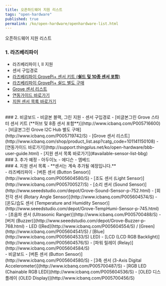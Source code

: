 ```yaml
---
title: 오픈하드웨어 지원 리스트
tags: "open-hardware"
published: true
permalink: /ko/open-hardware/openhardware-list.html
---
```


오픈하드웨어 지원 리스트

### 1. 라즈베리파이
- 라즈베리파이 I, II 지원
- 센서 구입경로
 - [라즈베리파이 GrovePi+ 센서 키트 (**쉴드 및 10종 센서 포함**)](http://www.icbanq.com/P005700239)
 - [라즈베리파이 GrovePi+ 쉴드 별도 구매](http://www.icbanq.com/P005700248/S)
 - [Grove 센서 리스트](http://www.icbanq.com/shop/product_list.asp?catg_code=101141150108)
- [연동가이드 바로가기](http://support.thingplus.net/ko/open-hardware/raspberry-pi-user-guide.html)
- [지원 센서 목록 바로가기](#available-sensor-list-pi)

<br/>
### 2. 비글보드
- 비글본 블랙, 그린 지원
- 센서 구입경로
 - [비글본그린 Grove 스타터 센서 키트 (**허브 및 8종 센서 포함**)](http://www.icbanq.com/P005716600)
 - [비글본그린 Grove I2C Hub 별도 구매](http://www.icbanq.com/P005719742/S)
 - [Grove 센서 리스트](http://www.icbanq.com/shop/product_list.asp?catg_code=101141150108)
- [연동가이드 바로가기](http://support.thingplus.net/ko/open-hardware/bbb-user-guide.html)
- [지원 센서 목록 바로가기](#available-sensor-list-bbg)

<br/>
### 3. 추가 예정
- 아두이노
- 에디슨
- 엠베드

<br/>
### 4. 지원 센서 목록
- **센서는 계속 추가될 예정입니다.**

<div id='available-sensor-list-pi'></div>
- 라즈베리파이
 - [버튼 센서 (Button Sensor)](http://www.icbanq.com/P005604580/S)
 - [조도 센서 (Light Sensor)](http://www.icbanq.com/P005700527/S)
 - [소리 센서 (Sound Sensor)](http://www.seeedstudio.com/depot/Grove-Sound-Sensor-p-752.html)
 - [회전각 센서 (Rotary Angle Sensor)](http://www.icbanq.com/P005604574/S)
 - [온도/습도 센서 (Temperature and Humidity Sensor)](http://www.seeedstudio.com/depot/Grove-TempHumi-Sensor-p-745.html)
 - [초음파 센서 (Ultrasonic Ranger)](http://www.icbanq.com/P005700488/S)
 - [버저 (Buzzer)](http://www.seeedstudio.com/depot/Grove-Buzzer-p-768.html)
 - LED ([Red](http://www.icbanq.com/P005604554/S) / [Green](http://www.icbanq.com/P005604541/S) / [Blue](http://www.icbanq.com/P005604533/S) LED)
 - [LCD (LCD RGB Backlight)](http://www.icbanq.com/P005604576/S)
 - [파워 릴레이 (Relay)](http://www.icbanq.com/P005604584/S)

<div id='available-sensor-list-bbg'></div>
- 비글보드
 - [버튼 센서 (Button Sensor)](http://www.icbanq.com/P005604580/S)
 - [3축 센서 (3-Axis Digital Accelerometer)](http://www.icbanq.com/P005700487/S)
 - [RGB LED (Chainable RGB LED)](http://www.icbanq.com/P005604536/S)
 - [OLED 디스플레이 (OLED Display)](http://www.icbanq.com/P005700456/S)